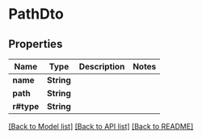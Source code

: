 # PathDto

## Properties

Name | Type | Description | Notes
------------ | ------------- | ------------- | -------------
**name** | **String** |  | 
**path** | **String** |  | 
**r#type** | **String** |  | 

[[Back to Model list]](../README.md#documentation-for-models) [[Back to API list]](../README.md#documentation-for-api-endpoints) [[Back to README]](../README.md)


